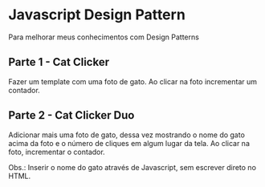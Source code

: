 # Javascript Design Pattern

Para melhorar meus conhecimentos com Design Patterns

## Parte 1 - Cat Clicker

Fazer um template com uma foto de gato. Ao clicar na foto incrementar um contador.

## Parte 2 - Cat Clicker Duo

Adicionar mais uma foto de gato, dessa vez mostrando o nome do gato acima da foto e o número de cliques em algum lugar da tela. Ao clicar na foto, incrementar o contador.

Obs.: Inserir o nome do gato através de Javascript, sem escrever direto no HTML.